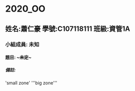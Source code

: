 # 2020_OO
## 姓名:蕭仁豪 學號:C107118111 班級:資管1A
### 小組成員: 未知
#### 題目: ~~~未定~~~
##### 備註: 
'small zone'
'''big zone'''
